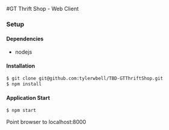 #GT Thrift Shop - Web Client

### Setup

#### Dependencies

* nodejs

#### Installation

```sh
$ git clone git@github.com:tylerwbell/TBD-GTThriftShop.git
$ npm install
```

#### Application Start

```sh
$ npm start
```

Point browser to localhost:8000
